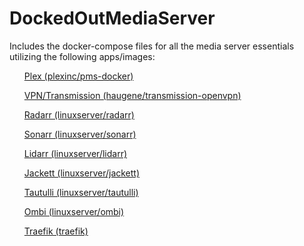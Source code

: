 # DockedOutMediaServer
Includes the docker-compose files for all the media server essentials utilizing the following apps/images:

<ul><a href="https://hub.docker.com/r/plexinc/pms-docker/">Plex (plexinc/pms-docker)</a></ul>
<ul><a href="https://hub.docker.com/r/haugene/transmission-openvpn/">VPN/Transmission (haugene/transmission-openvpn)</a></ul>
<ul><a href="https://hub.docker.com/r/linuxserver/radarr/">Radarr (linuxserver/radarr)</a></ul>
<ul><a href="https://hub.docker.com/r/linuxserver/sonarr/">Sonarr (linuxserver/sonarr)</a></ul>
<ul><a href="https://hub.docker.com/r/linuxserver/lidarr/">Lidarr (linuxserver/lidarr)</a></ul>
<ul><a href="https://hub.docker.com/r/linuxserver/jackett/">Jackett (linuxserver/jackett)</a></ul>
<ul><a href="https://hub.docker.com/r/linuxserver/tautulli/">Tautulli (linuxserver/tautulli)</a></ul>
<ul><a href="https://hub.docker.com/r/linuxserver/ombi/">Ombi (linuxserver/ombi)</a></ul>
<ul><a href="https://hub.docker.com/_/traefik/">Traefik (traefik)</a></ul>
